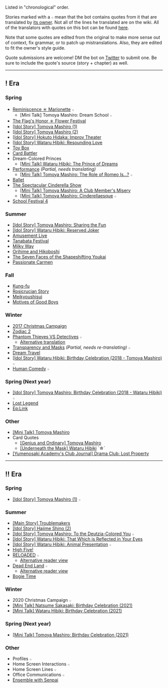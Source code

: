 Listed in "chronological" order.

Stories marked with a `☆` mean that the bot contains quotes from it that are translated by [its owner](https://twitter.com/riamuyumemi). Not all of the lines he translated are on the wiki. All of the translators with quotes on this bot can be found [here](translators.md).

Note that some quotes are edited from the original to make more sense out of context, fix grammar, or to patch up mistranslations. Also, they are edited to fit the owner's style guide.

Quote submissions are welcome! DM the bot on [Twitter](https://twitter.com/messages/compose?recipient_id=1281322573049954305) to submit one. Be sure to include the quote's source (story + chapter) as well.

---

## ! Era

### Spring

- [Reminiscence ＊ Marionette](https://ensemble-stars.fandom.com/wiki/Reminiscence_%EF%BC%8A_Marionette) `☆`
  - [Mini Talk] Tomoya Mashiro: Dream School `☆`
- [The Flag's Honor ＊ Flower Festival](https://ensemble-stars.fandom.com/wiki/The_Flag%27s_Honor_%EF%BC%8A_Flower_Festival)
- [[Idol Story] Tomoya Mashiro (1)](https://ensemble-stars.fandom.com/wiki/Tomoya_Mashiro/Sub_Story/Part_1)
- [[Idol Story] Tomoya Mashiro (2)](https://ensemble-stars.fandom.com/wiki/Tomoya_Mashiro/Sub_Story/Part_2)
- [[Idol Story] Hokuto Hidaka: Improv Theater](https://ensemble-stars.fandom.com/wiki/Hokuto_Hidaka/Sub_Story/Improv_Theater)
- [[Idol Story] Wataru Hibiki: Resounding Love](https://ensemble-stars.fandom.com/wiki/Wataru_Hibiki/Sub_Story/Resounding_Love)
- [Toy Box](https://ensemble-stars.fandom.com/wiki/Toy_Box)
- [Card Battler](https://ensemble-stars.fandom.com/wiki/Card_Battler)
- Dream-Colored Princes
  - [[Mini Talk] Wataru Hibiki: The Prince of Dreams](https://ensemble-stars.fandom.com/wiki/Yume100_x_Ensemble_Stars_Collaboration/Wataru_Hibiki_Normal_Event)
- [Performance](https://ensemble-stars.fandom.com/wiki/Performance) *(Partial, needs translating)*
  - [[Mini Talk] Tomoya Mashiro: The Role of Romeo Is...?](https://twitter.com/riamuyumemi/status/1392840815416803330) `☆`
- [Ballet](https://ensemble-stars.fandom.com/wiki/Ballet)
- [The Spectacular Cinderella Show](https://ensemble-stars.fandom.com/wiki/Keep_in_Character!_The_Spectacular_Cinderella_Show)
  - [[Mini Talk] Tomoya Mashiro: A Club Member's Misery](https://twitter.com/yuki_rurikawa/status/883732152176656384)
  - [[Mini Talk] Tomoya Mashiro: Cinderellaesque](https://watatomo.github.io/tl/post/the_spectacular_cinderella_show/mini_talk/tomoya/2/) `☆`
- [School Festival 4](https://ensemble-stars.fandom.com/wiki/School_Festival_4)

### Summer

- [[Idol Story] Tomoya Mashiro: Sharing the Fun](https://ensemble-stars.fandom.com/wiki/Tomoya_Mashiro/Sub_Story/Sharing_the_Fun)
- [[Idol Story] Wataru Hibiki: Reserved Joker](https://ensemble-stars.fandom.com/wiki/Wataru_Hibiki/Sub_Story/Reversed_Joker)
- [Amusement Live](https://ensemble-stars.fandom.com/wiki/Amusement_Live)
- [Tanabata Festival](https://ensemble-stars.fandom.com/wiki/Tanabata_Festival)
- [Milky Way](https://ensemble-stars.fandom.com/wiki/Milky_Way)
- [Orihime and Hikoboshi](https://ensemble-stars.fandom.com/wiki/Orihime_and_Hikoboshi)
- [The Seven Faces of the Shapeshifting Youkai](https://ensemble-stars.fandom.com/wiki/The_Seven_Faces_of_the_Shapeshifting_Youkai)
- [Passionate Carmen](https://ensemble-stars.fandom.com/wiki/Passionate_Carmen)

### Fall

- [Kung-fu](https://ensemble-stars.fandom.com/wiki/Kung_Fu)
- [Rosicrucian Story](https://ensemble-stars.fandom.com/wiki/Rosicrucian_Story)
- [Meikyoushisui](https://ensemble-stars.fandom.com/wiki/Meikyoushisui)
- [Motives of Good Boys](https://ensemble-stars.fandom.com/wiki/Motives_of_Good_Boys)

### Winter

- [2017 Christmas Campaign](https://ensemble-stars.fandom.com/wiki/2017_Christmas_Campaign)
- [Zodiac 2](https://ensemble-stars.fandom.com/wiki/Zodiac_2)
- [Phantom Thieves VS Detectives](https://ensemble-stars.fandom.com/wiki/Phantom_Thieves_VS_Detectives) `☆`
  - [Alternative translation](https://minashirosoushi.tumblr.com/tagged/enstars-tl)
- [Transparency and Masks](https://ensemble-stars.fandom.com/wiki/Transparency_and_Masks) *(Partial, needs re-translating)* `☆`
- [Dream Travel](https://ensemble-stars.fandom.com/wiki/Dream_Travel)
- [[Idol Story] Wataru Hibiki: Birthday Celebration (2018 - Tomoya Mashiro)](https://twitter.com/riamuyumemi/status/1363141364880318466) `☆`
- [Human Comedy](https://ensemble-stars.fandom.com/wiki/Human_Comedy) `☆`

### Spring (Next year)

- [[Idol Story] Tomoya Mashiro: Birthday Celebration (2018 - Wataru Hibiki)](https://twitter.com/riamuyumemi/status/1376187326309670920) `☆`
- [Lost Legend](https://ensemble-stars.fandom.com/wiki/Lost_Legend_(Story))
- [Ep:Link](https://ensemble-stars.fandom.com/wiki/EP:Link)

### Other

- [[Mini Talk] Tomoya Mashiro](https://ensemble-stars.fandom.com/wiki/Mini_Events/Tomoya_Mashiro)
- Card Quotes
  - [[Genius and Ordinary] Tomoya Mashiro](https://ensemble-stars.fandom.com/wiki/(Genius_and_Ordinary)_Tomoya_Mashiro)
  - [[Underneath the Mask] Wataru Hibiki](https://ensemble-stars.fandom.com/wiki/(Underneath_the_Mask)_Wataru_Hibiki) `☆`
- [[Yumenosaki Academy's Club Journal] Drama Club: Lost Property](https://bethygauw.tumblr.com/post/146994521288/12-enstars-dengeki-girls-style-july-2016)

---

## !! Era

### Spring

- [[Idol Story] Tomoya Mashiro (1)](https://ensemble-stars.fandom.com/wiki/Tomoya_Mashiro/Idol_Story/Part_1) `☆`

### Summer

- [[Main Story] Troublemakers](https://ensemble-stars.fandom.com/wiki/Troublemakers)
- [[Idol Story] Hajime Shino (2)](https://ensemble-stars.fandom.com/wiki/Hajime_Shino/Idol_Story/Part_2)
- [[Idol Story] Tomoya Mashiro: To the Deutzia-Colored You](https://watatomo.github.io/tl/post/idol_story/tomoya/to_the_deutzia-colored_you/) `☆`
- [[Idol Story] Wataru Hibiki: That Which is Reflected in Your Eyes](https://ensemble-stars.fandom.com/wiki/Wataru_Hibiki/Idol_Story/That_Which_is_Reflected_in_Your_Eyes_1)
- [[Idol Story] Wataru Hibiki: Animal Presentation](https://ensemble-stars.fandom.com/wiki/Wataru_Hibiki/Idol_Story/Animal_Presentation) `☆`
- [High Five!](https://ensemble-stars.fandom.com/wiki/High_Five!)
- [RELOADED](https://ensemble-stars.fandom.com/wiki/RELOADED) `☆`
  - [Alternative reader view](https://watatomo.github.io/tl/post/reloaded/)
- [Dead End Land](https://ensemble-stars.fandom.com/wiki/Dead_End_Land) `☆`
  - [Alternative reader view](https://watatomo.github.io/tl/post/dead_end_land/)
- [Bogie Time](https://ensemble-stars.fandom.com/wiki/Bogie_Time)

### Winter
- 2020 Christmas Campaign `☆`
- [[Mini Talk] Natsume Sakasaki: Birthday Celebration (2021)](https://bellatranslates.dreamwidth.org/24791.html)
- [[Mini Talk] Wataru Hibiki: Birthday Celebration (2021)](https://twitter.com/iridesenescence/status/1363200151783837700)

### Spring (Next year)
- [[Mini Talk] Tomoya Mashiro: Birthday Celebration (2021)](https://twitter.com/nazunyan427/status/1376187951223250946)

### Other

- Profiles `☆`
- Home Screen Interactions `☆`
- Home Screen Lines `☆`
- Office Communications `☆`
- [Ensemble with Senpai](https://fortunebanquet.tumblr.com/post/656822562928640000/ensemble-with-senpaiwataru-tomoya)
